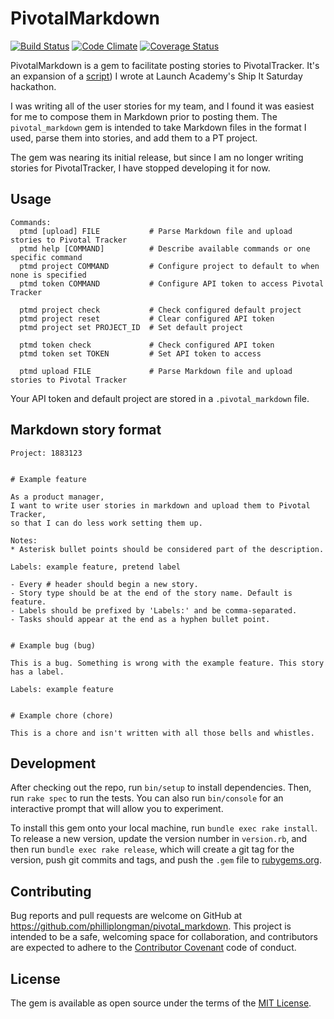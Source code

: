 # PivotalMarkdown

[![Build Status](https://app.codeship.com/projects/1b599e00-73d5-0134-dfe0-4a3fe60937a4/status?branch=master)](https://app.codeship.com/projects/179042)
[![Code Climate](https://codeclimate.com/github/philliplongman/pivotal_markdown/badges/gpa.svg)](https://codeclimate.com/github/philliplongman/pivotal_markdown)
[![Coverage Status](https://coveralls.io/repos/github/philliplongman/pivotal_markdown/badge.svg?branch=master)](https://coveralls.io/github/philliplongman/pivotal_markdown?branch=master)

PivotalMarkdown is a gem to facilitate posting stories to PivotalTracker. It's an expansion of a [script](https://github.com/philliplongman/pivotal-uploader)) I wrote at Launch Academy's Ship It Saturday hackathon.

I was writing all of the user stories for my team, and I found it was easiest for me to compose them in Markdown prior to posting them. The `pivotal_markdown` gem is intended to take Markdown files in the format I used, parse them into stories, and add them to a PT project.

The gem was nearing its initial release, but since I am no longer writing stories for PivotalTracker, I have stopped developing it for now.

## Usage

```
Commands:
  ptmd [upload] FILE           # Parse Markdown file and upload stories to Pivotal Tracker
  ptmd help [COMMAND]          # Describe available commands or one specific command
  ptmd project COMMAND         # Configure project to default to when none is specified
  ptmd token COMMAND           # Configure API token to access Pivotal Tracker

  ptmd project check           # Check configured default project
  ptmd project reset           # Clear configured API token
  ptmd project set PROJECT_ID  # Set default project

  ptmd token check             # Check configured API token
  ptmd token set TOKEN         # Set API token to access

  ptmd upload FILE             # Parse Markdown file and upload stories to Pivotal Tracker
```

Your API token and default project are stored in a `.pivotal_markdown` file.

## Markdown story format

```
Project: 1883123


# Example feature

As a product manager,
I want to write user stories in markdown and upload them to Pivotal Tracker,
so that I can do less work setting them up.

Notes:
* Asterisk bullet points should be considered part of the description.

Labels: example feature, pretend label

- Every # header should begin a new story.
- Story type should be at the end of the story name. Default is feature.
- Labels should be prefixed by 'Labels:' and be comma-separated.
- Tasks should appear at the end as a hyphen bullet point.


# Example bug (bug)

This is a bug. Something is wrong with the example feature. This story has a label.

Labels: example feature


# Example chore (chore)

This is a chore and isn't written with all those bells and whistles.
```

## Development

After checking out the repo, run `bin/setup` to install dependencies. Then, run `rake spec` to run the tests. You can also run `bin/console` for an interactive prompt that will allow you to experiment.

To install this gem onto your local machine, run `bundle exec rake install`. To release a new version, update the version number in `version.rb`, and then run `bundle exec rake release`, which will create a git tag for the version, push git commits and tags, and push the `.gem` file to [rubygems.org](https://rubygems.org).

## Contributing

Bug reports and pull requests are welcome on GitHub at https://github.com/philliplongman/pivotal_markdown. This project is intended to be a safe, welcoming space for collaboration, and contributors are expected to adhere to the [Contributor Covenant](http://contributor-covenant.org) code of conduct.

## License

The gem is available as open source under the terms of the [MIT License](http://opensource.org/licenses/MIT).
